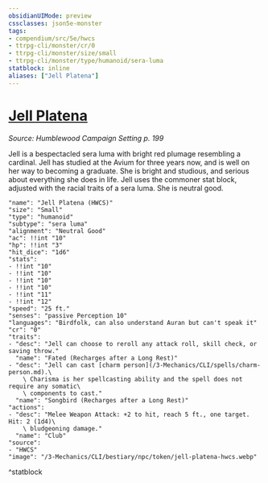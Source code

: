```yaml
---
obsidianUIMode: preview
cssclasses: json5e-monster
tags:
- compendium/src/5e/hwcs
- ttrpg-cli/monster/cr/0
- ttrpg-cli/monster/size/small
- ttrpg-cli/monster/type/humanoid/sera-luma
statblock: inline
aliases: ["Jell Platena"]
---
```

# [Jell Platena](3-Mechanics\CLI\bestiary\npc/jell-platena-hwcs.md)
*Source: Humblewood Campaign Setting p. 199*  

Jell is a bespectacled sera luma with bright red plumage resembling a cardinal. Jell has studied at the Avium for three years now, and is well on her way to becoming a graduate. She is bright and studious, and serious about everything she does in life. Jell uses the commoner stat block, adjusted with the racial traits of a sera luma. She is neutral good.

```statblock
"name": "Jell Platena (HWCS)"
"size": "Small"
"type": "humanoid"
"subtype": "sera luma"
"alignment": "Neutral Good"
"ac": !!int "10"
"hp": !!int "3"
"hit_dice": "1d6"
"stats":
- !!int "10"
- !!int "10"
- !!int "10"
- !!int "10"
- !!int "11"
- !!int "12"
"speed": "25 ft."
"senses": "passive Perception 10"
"languages": "Birdfolk, can also understand Auran but can't speak it"
"cr": "0"
"traits":
- "desc": "Jell can choose to reroll any attack roll, skill check, or saving throw."
  "name": "Fated (Recharges after a Long Rest)"
- "desc": "Jell can cast [charm person](/3-Mechanics/CLI/spells/charm-person.md).\
    \ Charisma is her spellcasting ability and the spell does not require any somatic\
    \ components to cast."
  "name": "Songbird (Recharges after a Long Rest)"
"actions":
- "desc": "Melee Weapon Attack: +2 to hit, reach 5 ft., one target. Hit: 2 (1d4)\
    \ bludgeoning damage."
  "name": "Club"
"source":
- "HWCS"
"image": "/3-Mechanics/CLI/bestiary/npc/token/jell-platena-hwcs.webp"
```
^statblock
